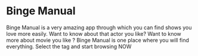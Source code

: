 # Binge Manual

Binge Manual is a very amazing app through which you can find shows you love more easily. Want to know about that actor you like? Want to know more about movie you like ? Binge Manual is one place where you will find everything. Select the tag and start browsing NOW


